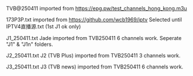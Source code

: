 TVB@250411 imported from https://epg.pw/test_channels_hong_kong.m3u

173P3P.txt imported from https://github.com/wcb1969/iptv             Selected until IPTV4直播源.txt (1st J1 ok only)

J1_250411.txt  Jade imported from TVB250411           6 channels work. Seperate "J1" & "J1n" folders.

J2_250411.txt  J2 (TVB Plus) imported from TVB250411  3 channels work.

J3_250411.txt  J3 (TVB news) imported from TVB250411  6 channels work.

